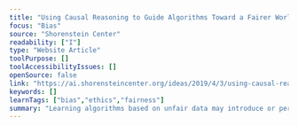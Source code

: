 ```yaml
---
title: "Using Causal Reasoning to Guide Algorithms Toward a Fairer World"
focus: "Bias"
source: "Shorenstein Center"
readability: ["I"]
type: "Website Article"
toolPurpose: []
toolAccessibilityIssues: []
openSource: false
link: "https://ai.shorensteincenter.org/ideas/2019/4/3/using-causal-reasoning-to-guide-algorithms-toward-a-fairer-world"
keywords: []
learnTags: ["bias","ethics","fairness"]
summary: "Learning algorithms based on unfair data may introduce or perpetuate a variety of discriminatory biases and thereby maintain the cycle of injustice. "
---
```


